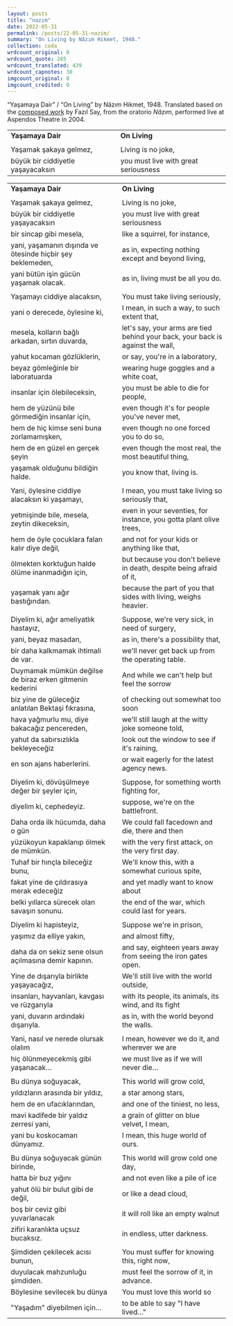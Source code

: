 ```yaml
---
layout: posts
title: "nazım"
date: 2022-05-31
permalink: /posts/22-05-31-nazim/
summary: "On Living by Nâzım Hikmet, 1948."
collection: coda
wrdcount_original: 0
wrdcount_quote: 285
wrdcount_translated: 439
wrdcount_capnotes: 30
imgcount_original: 0
imgcount_credited: 0
---
```

<span class="text-body-credit">“Yaşamaya Dair” / “On Living” by Nâzım Hikmet, 1948. Translated based on the [composed work](https://fazilsay.com/music/) by Fazıl Say, from the oratorio *Nâzım*, performed live at Aspendos Theatre in 2004.</span>

| | | |
|-|-|-|
|**Yaşamaya Dair**| |**On Living**|
| | | |
|Yaşamak şakaya gelmez,| |Living is no joke,|
|büyük bir ciddiyetle yaşayacaksın| |you must live with great seriousness|

| | | |
|-|-|-|
|<span class="text-body-credit">**Yaşamaya Dair**</span>| |<span class="text-body-credit">**On Living**</span>|
| | | |
|<span class="text-body-credit">Yaşamak şakaya gelmez,</span>| |<span class="text-body-credit">Living is no joke,</span>|
|<span class="text-body-credit">büyük bir ciddiyetle yaşayacaksın</span>| |<span class="text-body-credit">you must live with great seriousness</span>|
|<span class="text-body-credit">bir sincap gibi mesela,</span>| |<span class="text-body-credit">like a squirrel, for instance,</span>|
|<span class="text-body-credit">yani, yaşamanın dışında ve ötesinde hiçbir şey beklemeden,</span>| |<span class="text-body-credit">as in, expecting nothing except and beyond living,</span>|
|<span class="text-body-credit">yani bütün işin gücün yaşamak olacak.</span>| |<span class="text-body-credit">as in, living must be all you do.</span>|
| | | |
|<span class="text-body-credit">Yaşamayı ciddiye alacaksın,</span>| |<span class="text-body-credit">You must take living seriously,</span>|
|<span class="text-body-credit">yani o derecede, öylesine ki,</span>| |<span class="text-body-credit">I mean, in such a way, to such extent that,</span>|
|<span class="text-body-credit">mesela, kolların bağlı arkadan, sırtın duvarda,</span>| |<span class="text-body-credit">let's say, your arms are tied behind your back, your back is against the wall,</span>|
|<span class="text-body-credit">yahut kocaman gözlüklerin,</span>| |<span class="text-body-credit">or say, you're in a laboratory,</span>|
|<span class="text-body-credit">beyaz gömleğinle bir laboratuarda</span>| |<span class="text-body-credit">wearing huge goggles and a white coat,</span>|
|<span class="text-body-credit">insanlar için ölebileceksin,</span>| |<span class="text-body-credit">you must be able to die for people,</span>|
|<span class="text-body-credit">hem de yüzünü bile görmediğin insanlar için,</span>| |<span class="text-body-credit">even though it's for people you've never met,</span>|
|<span class="text-body-credit">hem de hiç kimse seni buna zorlamamışken,</span>| |<span class="text-body-credit">even though no one forced you to do so,</span>|
|<span class="text-body-credit">hem de en güzel en gerçek şeyin</span>| |<span class="text-body-credit">even though the most real, the most beautiful thing,</span>|
|<span class="text-body-credit">yaşamak olduğunu bildiğin halde.</span>| |<span class="text-body-credit">you know that, living is.</span>|
| | | |
|<span class="text-body-credit">Yani, öylesine ciddiye alacaksın ki yaşamayı,</span>| |<span class="text-body-credit">I mean, you must take living so seriously that,</span>|
|<span class="text-body-credit">yetmişinde bile, mesela, zeytin dikeceksin,</span>| |<span class="text-body-credit">even in your seventies, for instance, you gotta plant olive trees,</span>|
|<span class="text-body-credit">hem de öyle çocuklara falan kalır diye değil,</span>| |<span class="text-body-credit">and not for your kids or anything like that,</span>|
|<span class="text-body-credit">ölmekten korktuğun halde ölüme inanmadığın için,</span>| |<span class="text-body-credit">but because you don't believe in death, despite being afraid of it,</span>|
|<span class="text-body-credit">yaşamak yanı ağır bastığından.</span>| |<span class="text-body-credit">because the part of you that sides with living, weighs heavier.</span>|
| | | |
|<span class="text-body-credit">Diyelim ki, ağır ameliyatlık hastayız,</span>| |<span class="text-body-credit">Suppose, we're very sick, in need of surgery,</span>|
|<span class="text-body-credit">yani, beyaz masadan,</span>| |<span class="text-body-credit">as in, there's a possibility that,</span>|
|<span class="text-body-credit">bir daha kalkmamak ihtimali de var.</span>| |<span class="text-body-credit">we'll never get back up from the operating table.</span>|
|<span class="text-body-credit">Duymamak mümkün değilse de biraz erken gitmenin kederini</span>| |<span class="text-body-credit">And while we can't help but feel the sorrow</span>|
|<span class="text-body-credit">biz yine de güleceğiz anlatılan Bektaşi fıkrasına,</span>| |<span class="text-body-credit">of checking out somewhat too soon</span>|
|<span class="text-body-credit">hava yağmurlu mu, diye bakacağız pencereden,</span>| |<span class="text-body-credit">we'll still laugh at the witty joke someone told,</span>|
|<span class="text-body-credit">yahut da sabırsızlıkla bekleyeceğiz</span>| |<span class="text-body-credit">look out the window to see if it's raining,</span>|
|<span class="text-body-credit">en son ajans haberlerini.</span>| |<span class="text-body-credit">or wait eagerly for the latest agency news.</span>|
| | | |
|<span class="text-body-credit">Diyelim ki, dövüşülmeye değer bir şeyler için,</span>| |<span class="text-body-credit">Suppose, for something worth fighting for,</span>|
|<span class="text-body-credit">diyelim ki, cephedeyiz.</span>| |<span class="text-body-credit">suppose, we're on the battlefront.</span>|
|<span class="text-body-credit">Daha orda ilk hücumda, daha o gün</span>| |<span class="text-body-credit">We could fall facedown and die, there and then</span>|
|<span class="text-body-credit">yüzükoyun kapaklanıp ölmek de mümkün.</span>| |<span class="text-body-credit">with the very first attack, on the very first day.</span>|
|<span class="text-body-credit">Tuhaf bir hınçla bileceğiz bunu,</span>| |<span class="text-body-credit">We'll know this, with a somewhat curious spite,</span>|
|<span class="text-body-credit">fakat yine de çıldırasıya merak edeceğiz</span>| |<span class="text-body-credit">and yet madly want to know about</span>|
|<span class="text-body-credit">belki yıllarca sürecek olan savaşın sonunu.</span>| |<span class="text-body-credit">the end of the war, which could last for years.</span>|
| | | |
|<span class="text-body-credit">Diyelim ki hapisteyiz,</span>| |<span class="text-body-credit">Suppose we're in prison,</span>|
|<span class="text-body-credit">yaşımız da elliye yakın,</span>| |<span class="text-body-credit">and almost fifty,</span>|
|<span class="text-body-credit">daha da on sekiz sene olsun açılmasına demir kapının.</span>| |<span class="text-body-credit">and say, eighteen years away from seeing the iron gates open.</span>|
|<span class="text-body-credit">Yine de dışarıyla birlikte yaşayacağız,</span>| |<span class="text-body-credit">We'll still live with the world outside,</span>|
|<span class="text-body-credit">insanları, hayvanları, kavgası ve rüzgarıyla</span>| |<span class="text-body-credit">with its people, its animals, its wind, and its fight</span>|
|<span class="text-body-credit">yani, duvarın ardındaki dışarıyla.</span>| |<span class="text-body-credit">as in, with the world beyond the walls.</span>|
| | | |
|<span class="text-body-credit">Yani, nasıl ve nerede olursak olalım</span>| |<span class="text-body-credit">I mean, however we do it, and wherever we are</span>|
|<span class="text-body-credit">hiç ölünmeyecekmiş gibi yaşanacak…</span>| |<span class="text-body-credit">we must live as if we will never die…</span>|
| | | |
|<span class="text-body-credit">Bu dünya soğuyacak,</span>| |<span class="text-body-credit">This world will grow cold,</span>|
|<span class="text-body-credit">yıldızların arasında bir yıldız,</span>| |<span class="text-body-credit">a star among stars,</span>|
|<span class="text-body-credit">hem de en ufacıklarından,</span>| |<span class="text-body-credit">and one of the tiniest, no less,</span>|
|<span class="text-body-credit">mavi kadifede bir yaldız zerresi yani,</span>| |<span class="text-body-credit">a grain of glitter on blue velvet, I mean,</span>|
|<span class="text-body-credit">yani bu koskocaman dünyamız.</span>| |<span class="text-body-credit">I mean, this huge world of ours.</span>|
| | | |
|<span class="text-body-credit">Bu dünya soğuyacak günün birinde,</span>| |<span class="text-body-credit">This world will grow cold one day,</span>|
|<span class="text-body-credit">hatta bir buz yığını</span>| |<span class="text-body-credit">and not even like a pile of ice</span>|
|<span class="text-body-credit">yahut ölü bir bulut gibi de değil,</span>| |<span class="text-body-credit">or like a dead cloud,</span>|
|<span class="text-body-credit">boş bir ceviz gibi yuvarlanacak</span>| |<span class="text-body-credit">it will roll like an empty walnut</span>|
|<span class="text-body-credit">zifiri karanlıkta uçsuz bucaksız.</span>| |<span class="text-body-credit">in endless, utter darkness.</span>|
| | | |
|<span class="text-body-credit">Şimdiden çekilecek acısı bunun,</span>| |<span class="text-body-credit">You must suffer for knowing this, right now,</span>|
|<span class="text-body-credit">duyulacak mahzunluğu şimdiden.</span>| |<span class="text-body-credit">must feel the sorrow of it, in advance.</span>|
|<span class="text-body-credit">Böylesine sevilecek bu dünya</span>| |<span class="text-body-credit">You must love this world so</span>|
|<span class="text-body-credit">"Yaşadım" diyebilmen için…</span>| |<span class="text-body-credit">to be able to say "I have lived…"</span>|
